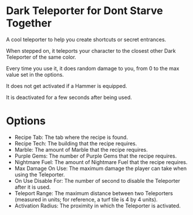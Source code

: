 # Dark Teleporter for Dont Starve Together
A cool teleporter to help you create shortcuts or secret entrances.

When stepped on, it teleports your character to the closest other Dark Teleporter of the same color.

Every time you use it, it does random damage to you, from 0 to the max value set in the options.

It does not get activated if a Hammer is equipped.

It is deactivated for a few seconds after being used.

# Options
- Recipe Tab: The tab where the recipe is found.
- Recipe Tech: The building that the recipe requires.
- Marble: The amount of Marble that the recipe requires.
- Purple Gems: The number of Purple Gems that the recipe requires.
- Nightmare Fuel: The amount of Nightmare Fuel that the recipe requires.
- Max Damage On Use: The maximum damage the player can take when using the Teleporter.
- On Use Disable For: The number of second to disable the Teleporter after it is used.
- Teleport Range: The maximum distance between two Teleporters (measured in units; for reference, a turf tile is 4 by 4 units).
- Activation Radius: The proximity in which the Teleporter is activated.
